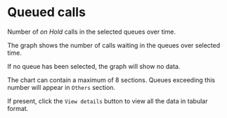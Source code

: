 # Queued calls

Number of *on Hold* calls in the selected queues over time.

The graph shows the number of calls waiting in the queues over selected time.

If no queue has been selected, the graph will show no data.

The chart can contain a maximum of 8 sections. Queues exceeding this number
will appear in `Others` section.

If present, click the ``View details`` button to view all the data
in tabular format.
